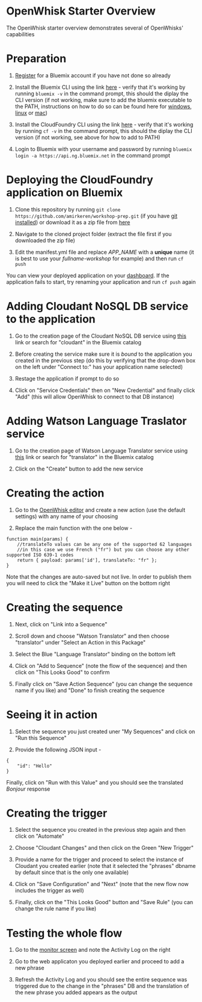 # OpenWhisk Starter Overview

The OpenWhisk starter overview demonstrates several of OpenWhisks' capabilities

# Preparation

1. [Register](https://console.ng.bluemix.net/registration) for a Bluemix account if you have not done so already

2. Install the Bluemix CLI using the link [here](http://clis.ng.bluemix.net/ui/home.html) - verify that it's working by running `bluemix -v` in the command prompt, this should the diplay the CLI version (if not working, make sure to add the bluemix executable to the PATH, instructions on how to do so can be found here for [windows](http://www.computerhope.com/issues/ch000549.htm), [linux](http://www.troubleshooters.com/linux/prepostpath.htm) or [mac](http://architectryan.com/2012/10/02/add-to-the-path-on-mac-os-x-mountain-lion/#.WH9RLbZ96L8))

3. Install the CloudFoundry CLI using the link [here](https://github.com/cloudfoundry/cli/releases) - verify that it's working by running `cf -v` in the command prompt, this should the diplay the CLI version (if not working, see above for how to add to PATH)

4. Login to Bluemix with your username and password by running `bluemix login -a https://api.ng.bluemix.net` in the command prompt

# Deploying the CloudFoundry application on Bluemix

1. Clone this repository by running `git clone https://github.com/amirkeren/workshop-prep.git` (if you have [git installed](https://git-scm.com/downloads)) or download it as a zip file from [here](https://github.com/amirkeren/workshop-prep/archive/master.zip)

2. Navigate to the cloned project folder (extract the file first if you downloaded the zip file)

3. Edit the manifest.yml file and replace *APP_NAME* with a **unique** name (it is best to use your *fullname-workshop* for example) and then run `cf push`

You can view your deployed application on your [dashboard](https://console.ng.bluemix.net/dashboard/apps). If the application fails to start, try renaming your application and run `cf push` again

# Adding Cloudant NoSQL DB service to the application

1. Go to the creation page of the Cloudant NoSQL DB service using [this](https://console.ng.bluemix.net/catalog/services/cloudant-nosql-db/) link or search for "cloudant" in the Bluemix catalog

2. Before creating the service make sure it is *bound* to the application you created in the previous step (do this by verifying that the drop-down box on the left under "Connect to:" has your application name selected)

3. Restage the application if prompt to do so

4. Click on "Service Credentials" then on "New Credential" and finally click "Add" (this will allow OpenWhisk to connect to that DB instance)

# Adding Watson Language Traslator service

1. Go to the creation page of Watson Language Translator service using [this](https://console.ng.bluemix.net/catalog/services/language-translator) link or search for "translator" in the Bluemix catalog 

2. Click on the "Create" button to add the new service

# Creating the action

1. Go to the [OpenWhisk editor](https://console.ng.bluemix.net/openwhisk/editor) and create a new action (use the default settings) with any name of your choosing

2. Replace the main function with the one below -

```
function main(params) {
	//translateTo values can be any one of the supported 62 languages
	//in this case we use French ("fr") but you can choose any other supported ISO 639-1 codes
	return { payload: params['id'], translateTo: "fr" };
}
```

Note that the changes are auto-saved but not live. In order to publish them you will need to click the "Make it Live" button on the bottom right

# Creating the sequence

1. Next, click on "Link into a Sequence"

2. Scroll down and choose "Watson Translator" and then choose "translator" under "Select an Action in this Package"

3. Select the Blue "Language Translator" binding on the bottom left

4. Click on "Add to Sequence" (note the flow of the sequence) and then click on "This Looks Good" to confirm

5. Finally click on "Save Action Sequence" (you can change the sequence name if you like) and "Done" to finish creating the sequence

# Seeing it in action

1. Select the sequence you just created uner "My Sequences" and click on "Run this Sequence"

2. Provide the following JSON input -

```
{
    "id": "Hello"
}
```

Finally, click on "Run with this Value" and you should see the translated *Bonjour* response

# Creating the trigger

1. Select the sequence you created in the previous step again and then click on "Automate"

2. Choose "Cloudant Changes" and then click on the Green "New Trigger"

3. Provide a name for the trigger and proceed to select the instance of Cloudant you created earlier (note that it selected the "phrases" dbname by default since that is the only one available)

4. Click on "Save Configuration" and "Next" (note that the new flow now includes the trigger as well)

5. Finally, click on the "This Looks Good" button and "Save Rule" (you can change the rule name if you like)


# Testing the whole flow

1. Go to the [monitor screen](https://console.ng.bluemix.net/openwhisk/dashboard) and note the Activity Log on the right

2. Go to the web applicaton you deployed earlier and proceed to add a new phrase

3. Refresh the Activity Log and you should see the entire sequence was triggered due to the change in the "phrases" DB and the translation of the new phrase you added appears as the output
